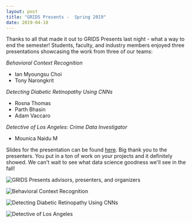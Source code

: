 ```yaml
---
layout: post
title: "GRIDS Presents -  Spring 2019"
date: 2019-04-18
---
```


Thanks to all that made it out to GRIDS Presents last night - what a way to end the semester! Students, faculty, and industry members enjoyed three presentations showcasing the work from three of our teams:

_Behavioral Context Recognition_
* Ian Myoungsu Choi
* Tony Narongkrit

_Detecting Diabetic Retinopathy Using CNNs_
* Rosna Thomas
* Parth Bhasin
* Adam Vaccaro

_Detective of Los Angeles: Crime Data Investigator_
* Mounica Naidu M

Slides for the presentation can be found [here](https://docs.google.com/presentation/d/1PDW7ngo_H_vB1tMk6MVvk7n4iOuVxn-Jk3k61RBTXws). Big thank you to the presenters. You put in a ton of work on your projects and it definitely showed. We can't wait to see what data science goodness we'll see in the fall!

![GRIDS Presents advisors, presenters, and organizers](/assets/img/blog/2019-04-18-grids-presents-spring-2019/grids-presents-group.jpg "GRIDS Presents advisors, presenters, and organizers")

![Behavioral Context Recognition](/assets/img/blog/2019-04-18-grids-presents-spring-2019/presentation-context.jpg "Behavioral Context Recognition")

![Detecting Diabetic Retinopathy Using CNNs](/assets/img/blog/2019-04-18-grids-presents-spring-2019/presentation-cnn.jpg "Detecting Diabetic Retinopathy Using CNNs")

![Detective of Los Angeles](/assets/img/blog/2019-04-18-grids-presents-spring-2019/presentation-detective.jpg "Detective of Los Angeles")

